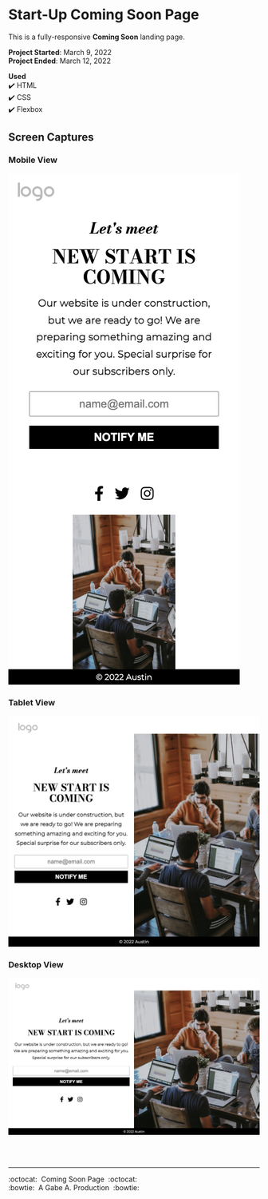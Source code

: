 # Start-Up Coming Soon Page

This is a fully-responsive **Coming Soon** landing page.

**Project Started**: March 9, 2022<br>
**Project Ended**:   March 12, 2022

**Used**<br>
✔️&nbsp;HTML<br>
✔️&nbsp;CSS<br>
✔️&nbsp;Flexbox<br>

## Screen Captures
### Mobile View <br>
<kdb>![Mobile View](/images/screen-captures/mobile-screen-capture.png)</kdb>

### Tablet View <br>
<kdb>![Tablet View](/images/screen-captures/tablet-screen-capture.png)</kdb>

### Desktop View <br>
<kdb>![Desktop View](/images/screen-captures/desktop-screen-capture.png)</kdb>

<br/>
<br/>

---

:octocat:&nbsp;&nbsp;Coming Soon Page&nbsp;&nbsp;:octocat: <br/>
:bowtie:&nbsp;&nbsp;A Gabe A. Production&nbsp;&nbsp;:bowtie:
